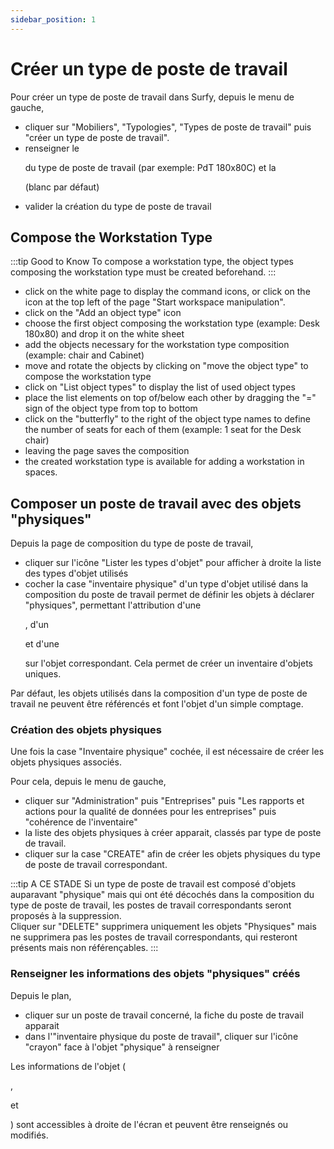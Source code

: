 ```yaml
---
sidebar_position: 1
---
```

# Créer un type de poste de travail

<Youtube code="EV6UUY1utws"/>


Pour créer un type de poste de travail dans Surfy, depuis le menu de gauche, 

-   cliquer sur "Mobiliers", "Typologies", "Types de poste de travail" puis "créer un type de poste de travail".
-   renseigner le <P code="workplaceType:name" /> du type de poste de travail (par exemple: PdT 180x80C) et la <P code="workplaceType:color" /> (blanc par défaut)
-   valider la création du type de poste de travail

## Compose the Workstation Type
 
:::tip Good to Know
To compose a workstation type, the object types composing the workstation type must be created beforehand.
:::

 -  click on the white page to display the command icons, or click on the icon at the top left of the page "Start workspace manipulation".
 -  click on the "Add an object type" icon
 -  choose the first object composing the workstation type (example: Desk 180x80) and drop it on the white sheet
 -  add the objects necessary for the workstation type composition (example: chair and Cabinet)
-   move and rotate the objects by clicking on "move the object type" to compose the workstation type
-   click on "List object types" to display the list of used object types
-   place the list elements on top of/below each other by dragging the "=" sign of the object type from top to bottom
 -  click on the "butterfly" to the right of the object type names to define the number of seats for each of them (example: 1 seat for the Desk chair)
 -  leaving the page saves the composition
 -  the created workstation type is available for adding a workstation in spaces.
 
 ## Composer un poste de travail avec des objets "physiques"

Depuis la page de composition du type de poste de travail,

-   cliquer sur l'icône "Lister les types d'objet" pour afficher à droite la liste des types d'objet utilisés
-   cocher la case "inventaire physique" d'un type d'objet utilisé dans la composition du poste de travail permet de définir les objets à déclarer "physiques", permettant l'attribution d'une <P code="item:reference" />, d'un <P code="item:code" /> et d'une <P code="item:purchaseDate" /> sur l'objet correspondant. Cela permet de créer un inventaire d'objets uniques.

Par défaut, les objets utilisés dans la composition d'un type de poste de travail ne peuvent être référencés et font l'objet d'un simple comptage.

### Création des objets physiques

Une fois la case "Inventaire physique" cochée, il est nécessaire de créer les objets physiques associés.

Pour cela, depuis le menu de gauche,

-   cliquer sur "Administration" puis "Entreprises" puis "Les rapports et actions pour la qualité de données pour les entreprises" puis "cohérence de l'inventaire"
-   la liste des objets physiques à créer apparait, classés par type de poste de travail.
-   cliquer sur la case "CREATE" afin de créer les objets physiques du type de poste de travail correspondant.

:::tip A CE STADE
Si un type de poste de travail est composé d'objets auparavant "physique" mais qui ont été décochés dans la composition du type de poste de travail, les postes de travail correspondants seront proposés à la suppression.<br />
Cliquer sur "DELETE" supprimera uniquement les objets "Physiques" mais ne supprimera pas les postes de travail correspondants, qui resteront présents mais non référençables.
:::

### Renseigner les informations des objets "physiques" créés

Depuis le plan, 

-   cliquer sur un poste de travail concerné, la fiche du poste de travail apparait
-   dans l'"inventaire physique du poste de travail", cliquer sur l'icône "crayon" face à l'objet "physique" à renseigner

Les informations de l'objet (<P code="item:reference" />, <P code="item:code" /> et <P code="item:purchaseDate" />) sont accessibles à droite de l'écran et peuvent être renseignés ou modifiés.